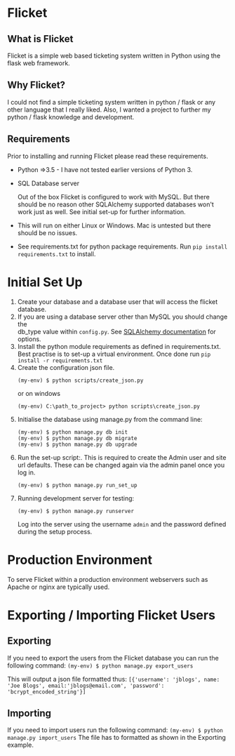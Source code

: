 # Flicket

## What is Flicket
Flicket is a simple web based ticketing system written in Python using the flask web framework.

## Why Flicket?
I could not find a simple ticketing system written in python / flask or any other language that I really liked.
Also, I wanted a project to further my python / flask knowledge and development. 

## Requirements
Prior to installing and running Flicket please read these requirements.
* Python =>3.5 - I have not tested earlier versions of Python 3.
* SQL Database server

     Out of the box Flicket is configured to work with MySQL. But there 
     should be no reason other SQLAlchemy supported databases won't work
     just as well. See initial set-up for further information.
  

* This will run on either Linux or Windows. Mac is untested but there should be no issues.

* See requirements.txt for python package requirements. Run `pip install requirements.txt` to install.


# Initial Set Up
1. Create your database and a database user that will access the flicket
database.
2. If you are using a database server other than MySQL you should change the  
db_type value within `config.py`. 
See [SQLAlchemy documentation](http://docs.sqlalchemy.org/en/latest/core/engines.html) 
for options.
3. Install the python module requirements as defined in requirements.txt. 
Best practise is to set-up a virtual environment. Once done run `pip install -r requirements.txt`
4. Create the configuration json file.
    ```
    (my-env) $ python scripts/create_json.py
    ```
    or on windows
    ```
    (my-env) C:\path_to_project> python scripts\create_json.py
    ```
4. Initialise the database using manage.py from the command line:
    ```
    (my-env) $ python manage.py db init
    (my-env) $ python manage.py db migrate
    (my-env) $ python manage.py db upgrade
    ```
5. Run the set-up script:. This is required to create the Admin user and site url defaults.
   These can be changed again via the admin panel once you log in.
    ```
    (my-env) $ python manage.py run_set_up
    ```
5. Running development server for testing:
    ```
    (my-env) $ python manage.py runserver
    ```
    Log into the server using the username `admin` and the password
    defined during the setup process.
    
# Production Environment

To serve Flicket within a production environment webservers such as Apache
or nginx are typically used.

# Exporting / Importing Flicket Users
## Exporting
If you need to export the users from the Flicket database you can run the following command:
    ```
    (my-env) $ python manage.py export_users
    ```
    
This will output a json file formatted thus:
    ```
    [{'username': 'jblogs', name: 'Joe Blogs', email:'jblogs@email.com', 'password': 'bcrypt_encoded_string'}]
    ```
## Importing
If you need to import users run the following command:
    ```
    (my-env) $ python manage.py import_users
    ```
The file has to formatted as shown in the Exporting example.

